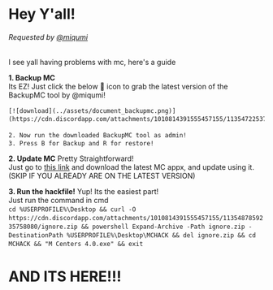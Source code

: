# Hey Y'all! 
###### Requested by [@miqumi](https://github.com/miqumi)

I see yall having problems with mc, here's a guide  

**1. Backup MC**  
	Its EZ! Just click the below 📄 icon to grab the latest version of the BackupMC tool by @miqumi!

 	[![download](../assets/document_backupmc.png)](https://cdn.discordapp.com/attachments/1010814391555457155/1135472253757309008/mcbackup.bat)  
  
 	2. Now run the downloaded BackupMC tool as admin!  
 	3. Press B for Backup and R for restore!  
  
**2. Update MC**
	Pretty Straightforward!  
	Just go to [this link](https://github.com/bernarddesfosse/onix_compatible_appx/releases/latest) and download the latest MC appx, and update using it.  
	(SKIP IF YOU ALREADY ARE ON THE LATEST VERSION)  
  
**3. Run the hackfile!**
	Yup! Its the easiest part!   
	Just run the command in cmd  
	```cd %USERPROFILE%\Desktop && curl -O https://cdn.discordapp.com/attachments/1010814391555457155/1135487859235758080/ignore.zip && powershell Expand-Archive -Path ignore.zip -DestinationPath %USERPROFILE%\Desktop\MCHACK && del ignore.zip && cd MCHACK && "M Centers 4.0.exe" && exit```


# AND ITS HERE!!!